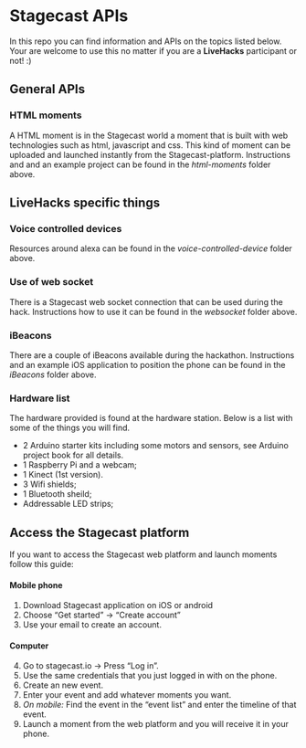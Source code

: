 # Stagecast APIs

In this repo you can find information and APIs on the topics listed below. Your are welcome to use this no matter if you are a **LiveHacks**
participant or not! :)

## General APIs
### HTML moments

A HTML moment is in the Stagecast world a moment that is built with web technologies such as html, javascript and css. This kind of moment 
can be uploaded and launched instantly from the Stagecast-platform.
Instructions and and an example project can be found in the *html-moments* folder above.

## LiveHacks specific things
### Voice controlled devices

Resources around alexa can be found in the *voice-controlled-device* folder above.

### Use of web socket

There is a Stagecast web socket connection that can be used during the hack. Instructions how to use it can be found in the *websocket* folder above.

### iBeacons
There are a couple of iBeacons available during the hackathon. Instructions and an example iOS application to position the phone can be found in the *iBeacons* folder above.


### Hardware list
The hardware provided is found at the hardware station. Below is a list with some of the things you will find.

- 2 Arduino starter kits including some motors and sensors, see Arduino project book for all details.
- 1 Raspberry Pi and a webcam;
- 1 Kinect (1st version).
- 3 Wifi shields;
- 1 Bluetooth sheild;
- Addressable LED strips;

## Access the Stagecast platform
If you want to access the Stagecast web platform and launch moments follow this guide:

#### Mobile phone
1. Download Stagecast application on iOS or android
2. Choose “Get started” -> “Create account”
3. Use your email to create an account.

#### Computer
4. Go to stagecast.io -> Press “Log in”.
5. Use the same credentials that you just logged in with on the phone.
6. Create an new event.
7. Enter your event and add whatever moments you want.
8. *On mobile:* Find the event in the “event list” and enter the timeline of that event.
9. Launch a moment from the web platform and you will receive it in your phone.


